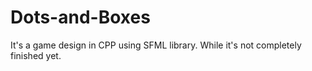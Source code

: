 # Dots-and-Boxes
It's a game design in CPP using SFML library.
While it's not completely finished yet. 
